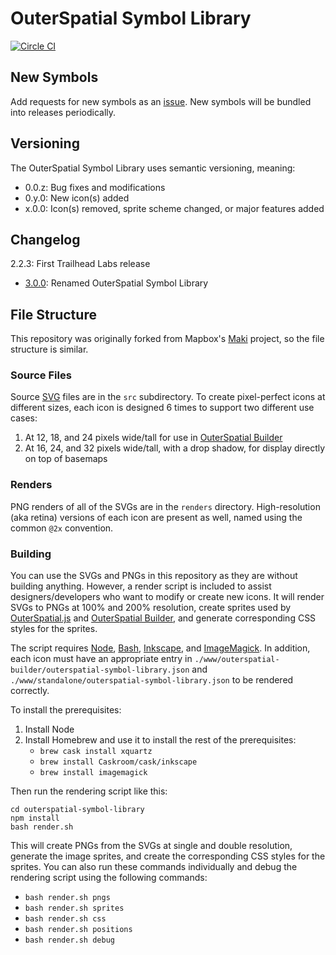 # OuterSpatial Symbol Library

[![Circle CI](https://circleci.com/gh/trailheadlabs/outerspatial-symbol-library.svg?style=svg)](https://circleci.com/gh/trailheadlabs/outerspatial-symbol-library)

## New Symbols

Add requests for new symbols as an [issue](https://github.com/trailheadlabs/outerspatial-symbol-library/issues/new). New symbols will be bundled into releases periodically.

## Versioning

The OuterSpatial Symbol Library uses semantic versioning, meaning:

* 0.0.z: Bug fixes and modifications
* 0.y.0: New icon(s) added
* x.0.0: Icon(s) removed, sprite scheme changed, or major features added

## Changelog

2.2.3: First Trailhead Labs release
- [3.0.0](https://github.com/trailheadlabs/outerspatial-symbol-library/milestone/1?closed=1): Renamed OuterSpatial Symbol Library

## File Structure

This repository was originally forked from Mapbox's [Maki](https://github.com/mapbox/maki) project, so the file structure is similar.

### Source Files

Source [SVG](http://en.wikipedia.org/wiki/Scalable_Vector_Graphics) files are in the `src` subdirectory. To create pixel-perfect icons at different sizes, each icon is designed 6 times to support two different use cases:

1. At 12, 18, and 24 pixels wide/tall for use in [OuterSpatial Builder](https://github.com/trailheadlabs/outerspatial-builder/)
2. At 16, 24, and 32 pixels wide/tall, with a drop shadow, for display directly on top of basemaps

### Renders

PNG renders of all of the SVGs are in the `renders` directory. High-resolution (aka retina) versions of each icon are present as well, named using the common `@2x` convention.

### Building

You can use the SVGs and PNGs in this repository as they are without building anything. However, a render script is included to assist designers/developers who want to modify or create new icons. It will render SVGs to PNGs at 100% and 200% resolution, create sprites used by [OuterSpatial.js](https://github.com/trailheadlabs/outerspatial.js) and [OuterSpatial Builder](https://github.com/trailheadlabs/outerspatial-builder), and generate corresponding CSS styles for the sprites.

The script requires [Node](https://nodejs.org), [Bash](http://www.gnu.org/software/bash/bash.html), [Inkscape](http://inkscape.org), and [ImageMagick](http://www.imagemagick.org/). In addition, each icon must have an appropriate entry in `./www/outerspatial-builder/outerspatial-symbol-library.json` and `./www/standalone/outerspatial-symbol-library.json` to be rendered correctly.

To install the prerequisites:

1. Install Node
2. Install Homebrew and use it to install the rest of the prerequisites:
   - `brew cask install xquartz`
   - `brew install Caskroom/cask/inkscape`
   - `brew install imagemagick`

Then run the rendering script like this:

```
cd outerspatial-symbol-library
npm install
bash render.sh
```

This will create PNGs from the SVGs at single and double resolution, generate the image sprites, and create the corresponding CSS styles for the sprites. You can also run these commands individually and debug the rendering script using the following commands:

- `bash render.sh pngs`
- `bash render.sh sprites`
- `bash render.sh css`
- `bash render.sh positions`
- `bash render.sh debug`
